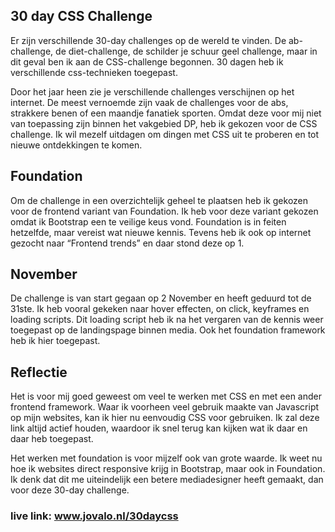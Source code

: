 ## 30 day CSS Challenge

Er zijn verschillende 30-day challenges op de wereld te vinden. De ab-challenge, de diet-challenge, de schilder je schuur geel challenge, maar in dit geval ben ik aan de CSS-challenge begonnen. 30 dagen heb ik verschillende css-technieken toegepast.  

Door het jaar heen zie je verschillende challenges verschijnen op het internet. De meest vernoemde zijn vaak de challenges voor de abs, strakkere benen of een maandje fanatiek sporten. Omdat deze voor mij niet van toepassing zijn binnen het vakgebied DP, heb ik gekozen voor de CSS challenge. Ik wil mezelf uitdagen om dingen met CSS uit te proberen en tot nieuwe ontdekkingen te komen.  

## Foundation

Om de challenge in een overzichtelijk geheel te plaatsen heb ik gekozen voor de frontend variant van Foundation. Ik heb voor deze variant gekozen omdat ik Bootstrap een te veilige keus vond. Foundation is in feiten hetzelfde, maar vereist wat nieuwe kennis. Tevens heb ik ook op internet gezocht naar “Frontend trends” en daar stond deze op 1.  

## November

De challenge is van start gegaan op 2 November en heeft geduurd tot de 31ste. Ik heb vooral gekeken naar hover effecten, on click, keyframes en loading scripts. Dit loading script heb ik na het vergaren van de kennis weer toegepast op de landingspage binnen media. Ook het foundation framework heb ik hier toegepast. 

## Reflectie

Het is voor mij goed geweest om veel te werken met CSS en met een ander frontend framework. Waar ik voorheen veel gebruik maakte van Javascript op mijn websites, kan ik hier nu eenvoudig CSS voor gebruiken. Ik zal deze link altijd actief houden, waardoor ik snel terug kan kijken wat ik daar en daar heb toegepast. 

Het werken met foundation is voor mijzelf ook van grote waarde. Ik weet nu hoe ik websites direct responsive krijg in Bootstrap, maar ook in Foundation. Ik denk dat dit me uiteindelijk een betere mediadesigner heeft gemaakt, dan voor deze 30-day challenge.  


### live link: www.jovalo.nl/30daycss
